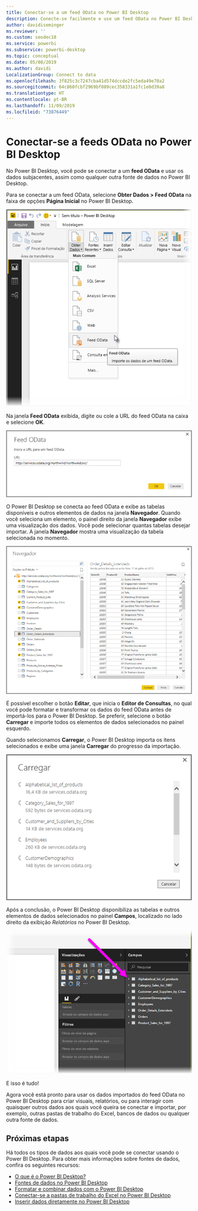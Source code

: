 ```yaml
---
title: Conectar-se a um feed OData no Power BI Desktop
description: Conecte-se facilmente e use um feed OData no Power BI Desktop
author: davidiseminger
ms.reviewer: ''
ms.custom: seodec18
ms.service: powerbi
ms.subservice: powerbi-desktop
ms.topic: conceptual
ms.date: 05/08/2019
ms.author: davidi
LocalizationGroup: Connect to data
ms.openlocfilehash: 3f825c3c7247cba41d574dccde2fc5eda49e70a2
ms.sourcegitcommit: 64c860fcbf2969bf089cec358331a1fc1e0d39a8
ms.translationtype: HT
ms.contentlocale: pt-BR
ms.lasthandoff: 11/09/2019
ms.locfileid: "73876449"
---
```

# <a name="connect-to-odata-feeds-in-power-bi-desktop"></a>Conectar-se a feeds OData no Power BI Desktop
No Power BI Desktop, você pode se conectar a um **feed OData** e usar os dados subjacentes, assim como qualquer outra fonte de dados no Power BI Desktop.

Para se conectar a um feed OData, selecione **Obter Dados > Feed OData** na faixa de opções **Página Inicial** no Power BI Desktop.

![](media/desktop-connect-odata/connect-to-odata_1.png)

Na janela **Feed OData** exibida, digite ou cole a URL do feed OData na caixa e selecione **OK**.

![](media/desktop-connect-odata/connect-to-odata_2.png)

O Power BI Desktop se conecta ao feed OData e exibe as tabelas disponíveis e outros elementos de dados na janela **Navegador**. Quando você seleciona um elemento, o painel direito da janela **Navegador** exibe uma visualização dos dados. Você pode selecionar quantas tabelas desejar importar. A janela **Navegador** mostra uma visualização da tabela selecionada no momento.

![](media/desktop-connect-odata/connect-to-odata_3.png)

É possível escolher o botão **Editar**, que inicia o **Editor de Consultas**, no qual você pode formatar e transformar os dados do feed OData antes de importá-los para o Power BI Desktop. Se preferir, selecione o botão **Carregar** e importe todos os elementos de dados selecionados no painel esquerdo.

Quando selecionamos **Carregar**, o Power BI Desktop importa os itens selecionados e exibe uma janela **Carregar** do progresso da importação.

![](media/desktop-connect-odata/connect-to-odata_4.png)

Após a conclusão, o Power BI Desktop disponibiliza as tabelas e outros elementos de dados selecionados no painel **Campos**, localizado no lado direito da exibição *Relatórios* no Power BI Desktop.

![](media/desktop-connect-odata/connect-to-odata_5.png)

E isso é tudo!

Agora você está pronto para usar os dados importados do feed OData no Power BI Desktop para criar visuais, relatórios, ou para interagir com quaisquer outros dados aos quais você queira se conectar e importar, por exemplo, outras pastas de trabalho do Excel, bancos de dados ou qualquer outra fonte de dados.

## <a name="next-steps"></a>Próximas etapas
Há todos os tipos de dados aos quais você pode se conectar usando o Power BI Desktop. Para obter mais informações sobre fontes de dados, confira os seguintes recursos:

* [O que é o Power BI Desktop?](desktop-what-is-desktop.md)
* [Fontes de dados no Power BI Desktop](desktop-data-sources.md)
* [Formatar e combinar dados com o Power BI Desktop](desktop-shape-and-combine-data.md)
* [Conectar-se a pastas de trabalho do Excel no Power BI Desktop](desktop-connect-excel.md)   
* [Inserir dados diretamente no Power BI Desktop](desktop-enter-data-directly-into-desktop.md)   

